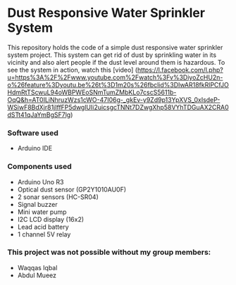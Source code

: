 # Dust Responsive Water Sprinkler System
This repository holds the code of a simple dust responsive water sprinkler system project. This system can get rid of dust by sprinkling water in its vicinity and also alert people if the dust level around them is hazardous. To see the system in action, watch this [video] (https://l.facebook.com/l.php?u=https%3A%2F%2Fwww.youtube.com%2Fwatch%3Fv%3DiyoZcHU2n-o%26feature%3Dyoutu.be%26t%3D1m20s%26fbclid%3DIwAR18fkRlPCfJOHdmRtTScwuL94oWBPWEoSNmTumZMbKLo7cscS5611b-OqQ&h=AT0ILiNhruzWzs1cWO-47I06g-_gkEv-y9Zd9p13YpXVS_0xIsdeP-WSiwF8BdXjr81jIffFP5dwglUIi2uicsgcTNNt7DZwgXhp58VYhTDGuAX2CRA0dSTt41qJaYmBgSF7lg)

### Software used
- Arduino IDE

### Components used
- Arduino Uno R3
- Optical dust sensor (GP2Y1010AU0F)
- 2 sonar sensors (HC-SR04)
- Signal buzzer
- Mini water pump
- I2C LCD display (16x2)
- Lead acid battery
- 1 channel 5V relay

### This project was not possible without my group members:
- Waqqas Iqbal
- Abdul Mueez
